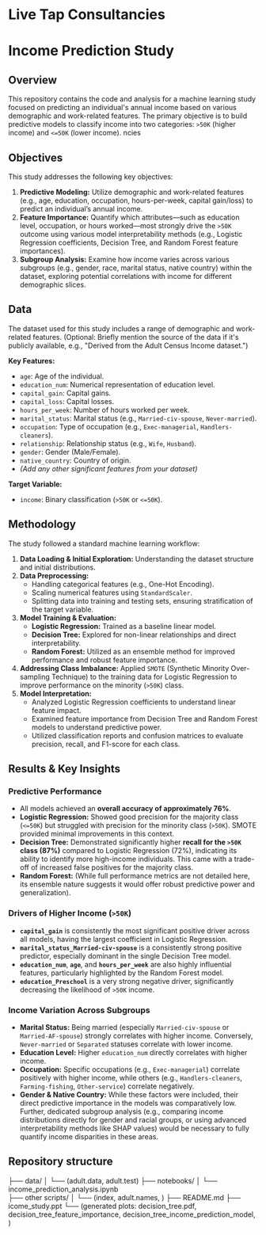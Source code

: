 # Live Tap Consultancies #

# Income Prediction Study


## Overview

This repository contains the code and analysis for a machine learning study focused on predicting an individual's annual income based on various demographic and work-related features. The primary objective is to build predictive models to classify income into two categories: `>50K` (higher income) and `<=50K` (lower income).
ncies
## Objectives

This study addresses the following key objectives:

1.  **Predictive Modeling:** Utilize demographic and work-related features (e.g., age, education, occupation, hours-per-week, capital gain/loss) to predict an individual’s annual income.
2.  **Feature Importance:** Quantify which attributes—such as education level, occupation, or hours worked—most strongly drive the `>50K` outcome using various model interpretability methods (e.g., Logistic Regression coefficients, Decision Tree, and Random Forest feature importances).
3.  **Subgroup Analysis:** Examine how income varies across various subgroups (e.g., gender, race, marital status, native country) within the dataset, exploring potential correlations with income for different demographic slices.

## Data

The dataset used for this study includes a range of demographic and work-related features. (Optional: Briefly mention the source of the data if it's publicly available, e.g., "Derived from the Adult Census Income dataset.")

**Key Features:**
* `age`: Age of the individual.
* `education_num`: Numerical representation of education level.
* `capital_gain`: Capital gains.
* `capital_loss`: Capital losses.
* `hours_per_week`: Number of hours worked per week.
* `marital_status`: Marital status (e.g., `Married-civ-spouse`, `Never-married`).
* `occupation`: Type of occupation (e.g., `Exec-managerial`, `Handlers-cleaners`).
* `relationship`: Relationship status (e.g., `Wife`, `Husband`).
* `gender`: Gender (Male/Female).
* `native_country`: Country of origin.
* *(Add any other significant features from your dataset)*

**Target Variable:**
* `income`: Binary classification (`>50K` or `<=50K`).

## Methodology

The study followed a standard machine learning workflow:

1.  **Data Loading & Initial Exploration:** Understanding the dataset structure and initial distributions.
2.  **Data Preprocessing:**
    * Handling categorical features (e.g., One-Hot Encoding).
    * Scaling numerical features using `StandardScaler`.
    * Splitting data into training and testing sets, ensuring stratification of the target variable.
3.  **Model Training & Evaluation:**
    * **Logistic Regression:** Trained as a baseline linear model.
    * **Decision Tree:** Explored for non-linear relationships and direct interpretability.
    * **Random Forest:** Utilized as an ensemble method for improved performance and robust feature importance.
4.  **Addressing Class Imbalance:** Applied `SMOTE` (Synthetic Minority Over-sampling Technique) to the training data for Logistic Regression to improve performance on the minority (`>50K`) class.
5.  **Model Interpretation:**
    * Analyzed Logistic Regression coefficients to understand linear feature impact.
    * Examined feature importance from Decision Tree and Random Forest models to understand predictive power.
    * Utilized classification reports and confusion matrices to evaluate precision, recall, and F1-score for each class.

## Results & Key Insights

### Predictive Performance
* All models achieved an **overall accuracy of approximately 76%**.
* **Logistic Regression:** Showed good precision for the majority class (`<=50K`) but struggled with precision for the minority class (`>50K`). SMOTE provided minimal improvements in this context.
* **Decision Tree:** Demonstrated significantly higher **recall for the `>50K` class (87%)** compared to Logistic Regression (72%), indicating its ability to identify more high-income individuals. This came with a trade-off of increased false positives for the majority class.
* **Random Forest:** (While full performance metrics are not detailed here, its ensemble nature suggests it would offer robust predictive power and generalization).

### Drivers of Higher Income (`>50K`)
* **`capital_gain`** is consistently the most significant positive driver across all models, having the largest coefficient in Logistic Regression.
* **`marital_status_Married-civ-spouse`** is a consistently strong positive predictor, especially dominant in the single Decision Tree model.
* **`education_num`**, **`age`**, and **`hours_per_week`** are also highly influential features, particularly highlighted by the Random Forest model.
* **`education_Preschool`** is a very strong negative driver, significantly decreasing the likelihood of `>50K` income.

### Income Variation Across Subgroups
* **Marital Status:** Being married (especially `Married-civ-spouse` or `Married-AF-spouse`) strongly correlates with higher income. Conversely, `Never-married` or `Separated` statuses correlate with lower income.
* **Education Level:** Higher `education_num` directly correlates with higher income.
* **Occupation:** Specific occupations (e.g., `Exec-managerial`) correlate positively with higher income, while others (e.g., `Handlers-cleaners`, `Farming-fishing`, `Other-service`) correlate negatively.
* **Gender & Native Country:** While these factors were included, their direct predictive importance in the models was comparatively low. Further, dedicated subgroup analysis (e.g., comparing income distributions directly for gender and racial groups, or using advanced interpretability methods like SHAP values) would be necessary to fully quantify income disparities in these areas.
## Repository structure
├── data/
│   └── (adult.data, adult.test)
├── notebooks/
│   └── income_prediction_analysis.ipynb  
├── other scripts/
│   └── (index, adult.names, )
├── README.md
├── icome_study.ppt
└── (generated plots: decision_tree.pdf, decision_tree_feature_importance, decision_tree_income_prediction_model, )